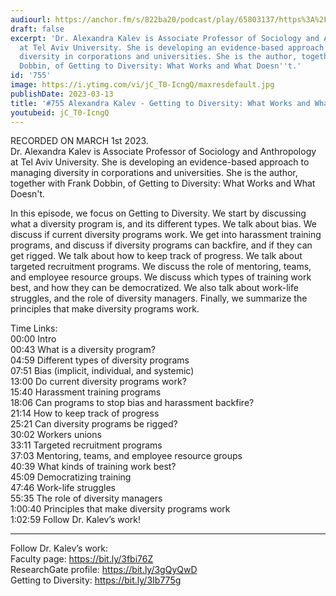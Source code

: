 ```yaml
---
audiourl: https://anchor.fm/s/822ba20/podcast/play/65803137/https%3A%2F%2Fd3ctxlq1ktw2nl.cloudfront.net%2Fstaging%2F2023-2-1%2Feec1ae08-a649-4f34-c264-f0552db8b105.m4a
draft: false
excerpt: 'Dr. Alexandra Kalev is Associate Professor of Sociology and Anthropology
  at Tel Aviv University. She is developing an evidence-based approach to managing
  diversity in corporations and universities. She is the author, together with Frank
  Dobbin, of Getting to Diversity: What Works and What Doesn''t.'
id: '755'
image: https://i.ytimg.com/vi/jC_T0-IcngQ/maxresdefault.jpg
publishDate: 2023-03-13
title: '#755 Alexandra Kalev - Getting to Diversity: What Works and What Doesn''t'
youtubeid: jC_T0-IcngQ
---
```

<div class="timelinks">

RECORDED ON MARCH 1st 2023.  
Dr. Alexandra Kalev is Associate Professor of Sociology and Anthropology at Tel Aviv University. She is developing an evidence-based approach to managing diversity in corporations and universities. She is the author, together with Frank Dobbin, of Getting to Diversity: What Works and What Doesn't.

In this episode, we focus on Getting to Diversity. We start by discussing what a diversity program is, and its different types. We talk about bias. We discuss if current diversity programs work. We get into harassment training programs, and discuss if diversity programs can backfire, and if they can get rigged. We talk about how to keep track of progress. We talk about targeted recruitment programs. We discuss the role of mentoring, teams, and employee resource groups. We discuss which types of training work best, and how they can be democratized. We also talk about work-life struggles, and the role of diversity managers. Finally, we summarize the principles that make diversity programs work.

Time Links:  
<time>00:00</time> Intro  
<time>00:43</time> What is a diversity program?  
<time>04:59</time> Different types of diversity programs  
<time>07:51</time> Bias (implicit, individual, and systemic)  
<time>13:00</time> Do current diversity programs work?  
<time>15:40</time> Harassment training programs  
<time>18:06</time> Can programs to stop bias and harassment backfire?  
<time>21:14</time> How to keep track of progress  
<time>25:21</time> Can diversity programs be rigged?  
<time>30:02</time> Workers unions  
<time>33:11</time> Targeted recruitment programs  
<time>37:03</time> Mentoring, teams, and employee resource groups  
<time>40:39</time> What kinds of training work best?  
<time>45:09</time> Democratizing training  
<time>47:46</time> Work-life struggles  
<time>55:35</time> The role of diversity managers  
<time>1:00:40</time> Principles that make diversity programs work  
<time>1:02:59</time> Follow Dr. Kalev’s work!

---

Follow Dr. Kalev’s work:  
Faculty page: https://bit.ly/3fbi76Z  
ResearchGate profile: https://bit.ly/3gQyQwD  
Getting to Diversity: https://bit.ly/3Ib775g
</div>

